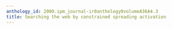 ```yaml
---
anthology_id: 2000.ipm_journal-ir0anthology0volumeA36A4.3
title: Searching the web by constrained spreading activation
---
```

